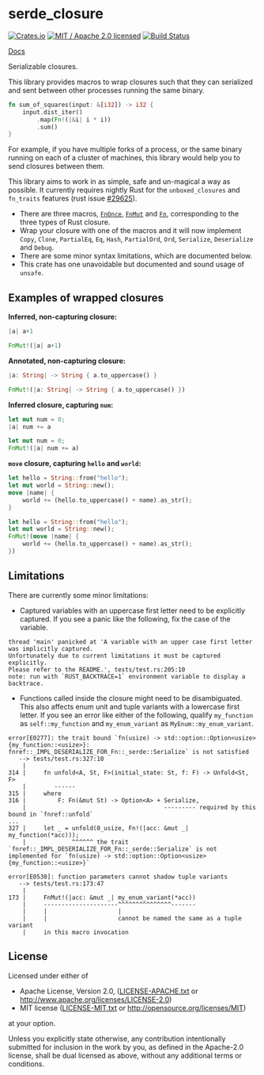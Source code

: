 # serde_closure

[![Crates.io](https://img.shields.io/crates/v/serde_closure.svg?maxAge=86400)](https://crates.io/crates/serde_closure)
[![MIT / Apache 2.0 licensed](https://img.shields.io/crates/l/serde_closure.svg?maxAge=2592000)](#License)
[![Build Status](https://dev.azure.com/alecmocatta/serde_closure/_apis/build/status/tests?branchName=master)](https://dev.azure.com/alecmocatta/serde_closure/_build/latest?branchName=master)

[Docs](https://docs.rs/serde_closure/0.1.5)

Serializable closures.

This library provides macros to wrap closures such that they can serialized and
sent between other processes running the same binary.

```rust
fn sum_of_squares(input: &[i32]) -> i32 {
	input.dist_iter()
		.map(Fn!(|&i| i * i))
		.sum()
}
```

For example, if you have multiple forks of a process, or the same binary running
on each of a cluster of machines, this library would help you to send closures
between them.

This library aims to work in as simple, safe and un-magical a way as possible.
It currently requires nightly Rust for the `unboxed_closures` and `fn_traits`
features (rust issue
[#29625](https://github.com/rust-lang/rust/issues/29625)).

 * There are three macros,
   [`FnOnce`](https://docs.rs/serde_closure/0.1.5/serde_closure/macro.FnOnce.html),
   [`FnMut`](https://docs.rs/serde_closure/0.1.5/serde_closure/macro.FnMut.html)
   and [`Fn`](https://docs.rs/serde_closure/0.1.5/serde_closure/macro.Fn.html),
   corresponding to the three types of Rust closure.
 * Wrap your closure with one of the macros and it will now implement `Copy`,
   `Clone`, `PartialEq`, `Eq`, `Hash`, `PartialOrd`, `Ord`, `Serialize`,
   `Deserialize` and `Debug`.
 * There are some minor syntax limitations, which are documented below.
 * This crate has one unavoidable but documented and sound usage of
   `unsafe`.

## Examples of wrapped closures
**Inferred, non-capturing closure:**
```rust
|a| a+1
```
```rust
FnMut!(|a| a+1)
```

**Annotated, non-capturing closure:**
```rust
|a: String| -> String { a.to_uppercase() }
```
```rust
FnMut!(|a: String| -> String { a.to_uppercase() })
```

**Inferred closure, capturing `num`:**
```rust
let mut num = 0;
|a| num += a
```
```rust
let mut num = 0;
FnMut!(|a| num += a)
```

**`move` closure, capturing `hello` and `world`:**
```rust
let hello = String::from("hello");
let mut world = String::new();
move |name| {
    world += (hello.to_uppercase() + name).as_str();
}
```
```rust
let hello = String::from("hello");
let mut world = String::new();
FnMut!(move |name| {
    world += (hello.to_uppercase() + name).as_str();
})
```

## Limitations
There are currently some minor limitations:
 * Captured variables with an uppercase first letter need to be explicitly
   captured. If you see a panic like the following, fix the case of the
   variable.
```text
thread 'main' panicked at 'A variable with an upper case first letter was implicitly captured.
Unfortunately due to current limitations it must be captured explicitly.
Please refer to the README.', tests/test.rs:205:10
note: run with `RUST_BACKTRACE=1` environment variable to display a backtrace.
```
 * Functions called inside the closure might need to be disambiguated. This
   also affects enum unit and tuple variants with a lowercase first letter.
   If you see an error like either of the following, qualify `my_function`
   as `self::my_function` and `my_enum_variant` as
   `MyEnum::my_enum_variant`.
```text
error[E0277]: the trait bound `fn(usize) -> std::option::Option<usize> {my_function::<usize>}: fnref::_IMPL_DESERIALIZE_FOR_Fn::_serde::Serialize` is not satisfied
   --> tests/test.rs:327:10
    |
314 |     fn unfold<A, St, F>(initial_state: St, f: F) -> Unfold<St, F>
    |        ------
315 |     where
316 |         F: Fn(&mut St) -> Option<A> + Serialize,
    |                                       --------- required by this bound in `fnref::unfold`
...
327 |     let _ = unfold(0_usize, Fn!(|acc: &mut _| my_function(*acc)));
    |             ^^^^^^ the trait `fnref::_IMPL_DESERIALIZE_FOR_Fn::_serde::Serialize` is not implemented for `fn(usize) -> std::option::Option<usize> {my_function::<usize>}`
```
```text
error[E0530]: function parameters cannot shadow tuple variants
   --> tests/test.rs:173:47
    |
173 |     FnMut!(|acc: &mut _| my_enum_variant(*acc))
    |     ---------------------^^^^^^^^^^^^^^^-------
    |     |                    |
    |     |                    cannot be named the same as a tuple variant
    |     in this macro invocation
```

## License
Licensed under either of

 * Apache License, Version 2.0, ([LICENSE-APACHE.txt](LICENSE-APACHE.txt) or http://www.apache.org/licenses/LICENSE-2.0)
 * MIT license ([LICENSE-MIT.txt](LICENSE-MIT.txt) or http://opensource.org/licenses/MIT)

at your option.

Unless you explicitly state otherwise, any contribution intentionally submitted for inclusion in the work by you, as defined in the Apache-2.0 license, shall be dual licensed as above, without any additional terms or conditions.
